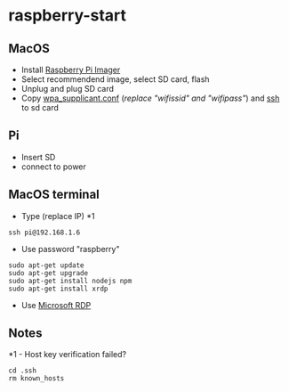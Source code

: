 # raspberry-start
## MacOS
* Install [Raspberry Pi Imager](https://www.raspberrypi.org/downloads/)
* Select recommendend image, select SD card, flash
* Unplug and plug SD card
* Copy [wpa_supplicant.conf](wpa_supplicant.conf) (*replace "wifissid" and "wifipass"*) and [ssh](ssh) to sd card
## Pi
* Insert SD
* connect to power
## MacOS terminal
* Type (replace IP) *1
```
ssh pi@192.168.1.6
```
* Use password "raspberry"
```
sudo apt-get update
sudo apt-get upgrade
sudo apt-get install nodejs npm
sudo apt-get install xrdp
```
* Use [Microsoft RDP](https://apps.apple.com/ru/app/microsoft-remote-desktop/id1295203466?mt=12)
## Notes
*1 - Host key verification failed? 
```
cd .ssh
rm known_hosts
```
